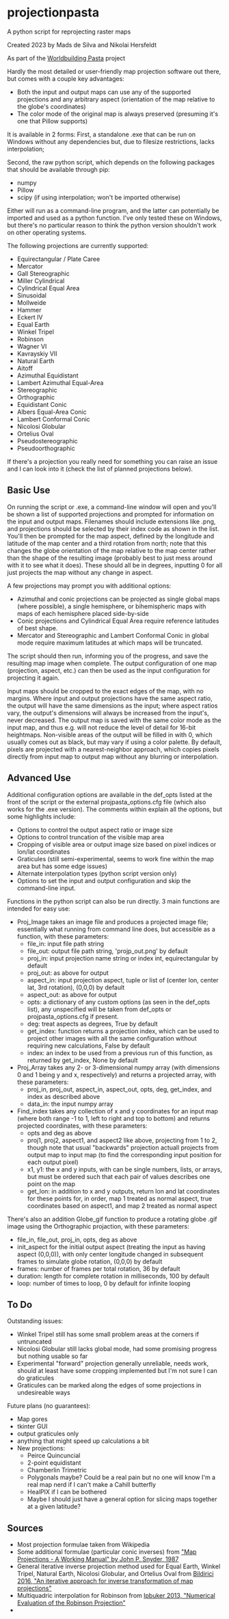 # projectionpasta
A python script for reprojecting raster maps

Created 2023 by Mads de Silva and Nikolai Hersfeldt

As part of the [Worldbuilding Pasta](https://worldbuildingpasta.blogspot.com/) project

Hardly the most detailed or user-friendly map projection software out there, but comes with a couple key advantages:
- Both the input and output maps can use any of the supported projections and any arbitrary aspect (orientation of the map relative to the globe's coordinates)
- The color mode of the original map is always preserved (presuming it's one that Pillow supports)

It is available in 2 forms: First, a standalone .exe that can be run on Windows without any dependencies but, due to filesize restrictions, lacks interpolation;

Second, the raw python script, which depends on the following packages that should be available through pip:
- numpy
- Pillow
- scipy   (if using interpolation; won't be imported otherwise)

Either will run as a command-line program, and the latter can potentially be imported and used as a python function. I've only tested these on Windows, but there's no particular reason to think the python version shouldn't work on other operating systems.

The following projections are currently supported:
- Equirectangular / Plate Caree
- Mercator
- Gall Stereographic
- Miller Cylindrical
- Cylindrical Equal Area
- Sinusoidal
- Mollweide
- Hammer
- Eckert IV
- Equal Earth
- Winkel Tripel
- Robinson
- Wagner VI
- Kavrayskiy VII
- Natural Earth
- Aitoff
- Azimuthal Equidistant
- Lambert Azimuthal Equal-Area
- Stereographic
- Orthographic
- Equidistant Conic
- Albers Equal-Area Conic
- Lambert Conformal Conic
- Nicolosi Globular
- Ortelius Oval
- Pseudostereographic
- Pseudoorthographic

If there's a projection you really need for something you can raise an issue and I can look into it (check the list of planned projections below).

## Basic Use

On running the script or .exe, a command-line window will open and you'll be shown a list of supported projections and prompted for information on the input and output maps. Filenames should include extensions like .png, and projections should be selected by their index code as shown in the list. You'll then be prompted for the map aspect, defined by the longitude and latitude of the map center and a third rotation from north; note that this changes the globe orientation of the map relative to the map center rather than the shape of the resulting image (probably best to just mess around with it to see what it does). These should all be in degrees, inputting 0 for all just projects the map without any change in aspect.

A few projections may prompt you with additional options:
- Azimuthal and conic projections can be projected as single global maps (where possible), a single hemisphere, or bihemispheric maps with maps of each hemisphere placed side-by-side
- Conic projections and Cylindrical Equal Area require reference latitudes of best shape.
- Mercator and Stereographic and Lambert Conformal Conic in global mode require maximum latitudes at which maps will be truncated.

The script should then run, informing you of the progress, and save the resulting map image when complete. The output configuration of one map (projection, aspect, etc.) can then be used as the input configuration for projecting it again.

Input maps should be cropped to the exact edges of the map, with no margins. Where input and output projections have the same aspect ratio, the output will have the same dimensions as the input; where aspect ratios vary, the output's dimensions will always be increased from the input's, never decreased. The output map is saved with the same color mode as the input map, and thus e.g. will not reduce the level of detail for 16-bit heightmaps. Non-visible areas of the output will be filled in with 0, which usually comes out as black, but may vary if using a color palette. By default, pixels are projected with a nearest-neighbor approach, which copies pixels directly from input map to output map without any blurring or interpolation.

## Advanced Use

Additional configuration options are available in the def_opts listed at the front of the script or the external projpasta_options.cfg file (which also works for the .exe version). The comments within explain all the options, but some highlights include:
- Options to control the output aspect ratio or image size
- Options to control truncation of the visible map area
- Cropping of visible area or output image size based on pixel indices or lon/lat coordinates
- Graticules (still semi-experimental, seems to work fine within the map area but has some edge issues)
- Alternate interpolation types (python script version only)
- Options to set the input and output configuration and skip the command-line input.

Functions in the python script can also be run directly. 3 main functions are intended for easy use:
- Proj_Image takes an image file and produces a projected image file; essentially what running from command line does, but accessible as a function, with these parameters:
  - file_in: input file path string
  - file_out: output file path string, 'projp_out.png' by default
  - proj_in: input projection name string or index int, equirectangular by default
  - proj_out: as above for output
  - aspect_in: input projection aspect, tuple or list of (center lon, center lat, 3rd rotation), (0,0,0) by default
  - aspect_out: as above for output
  - opts: a dictionary of any custom options (as seen in the def_opts list), any unspecified will be taken from def_opts or projpasta_options.cfg if present.
  - deg: treat aspects as degrees, True by default
  - get_index: function returns a projection index, which can be used to project other images with all the same configuration without requiring new calculations, False by default
  - index: an index to be used from a previous run of this function, as returned by get_index, None by default
- Proj_Array takes any 2- or 3-dimensional numpy array (with dimensions 0 and 1 being y and x, respectively) and returns a projected array, with these parameters:
  - proj_in, proj_out, aspect_in, aspect_out, opts, deg, get_index, and index as described above
  - data_in: the input numpy array
- Find_index takes any collection of x and y coordinates for an input map (where both range -1 to 1, left to right and top to bottom) and returns projected coordinates, with these parameters:
  - opts and deg as above
  - proj1, proj2, aspect1, and aspect2 like above, projecting from 1 to 2, though note that usual "backwards" projection actuall projects from output map to input map (to find the corresponding input position for each output pixel)
  - x1, y1: the x and y inputs, with can be single numbers, lists, or arrays, but must be ordered such that each pair of values describes one point on the map
  - get_lon: in addition to x and y outputs, return lon and lat coordinates for these points for, in order, map 1 treated as normal aspect, true coordinates based on aspect1, and map 2 treated as normal aspect

There's also an addition Globe_gif function to produce a rotating globe .gif image using the Orthographic projaction, with these parameters:
  - file_in, file_out, proj_in, opts, deg as above
  - init_aspect for the initial output aspect (treating the input as having aspect (0,0,0)), with only center longitude changed in subsequent frames to simulate globe rotation, (0,0,0) by default
  - frames: number of frames per total rotation, 36 by default
  - duration: length for complete rotation in milliseconds, 100 by default
  - loop: number of times to loop, 0 by default for infinite looping

## To Do

Outstanding issues:
- Winkel Tripel still has some small problem areas at the corners if untruncated
- Nicolosi Globular still lacks global mode, had some promising progress but nothing usable so far
- Experimental "forward" projection generally unreliable, needs work, should at least have some cropping implemented but I'm not sure I can do graticules
- Graticules can be marked along the edges of some projections in undesireable ways

 Future plans (no guarantees):
 - Map gores
 - tkinter GUI
 - output graticules only
 - anything that might speed up calculations a bit
 - New projections:
   - Peirce Quincuncial
   - 2-point equidistant
   - Chamberlin Trimetric
   - Polygonals maybe? Could be a real pain but no one will know I'm a real map nerd if I can't make a Cahill butterfly
   - HealPIX if I can be bothered
   - Maybe I should just have a general option for slicing maps together at a given latitude?

## Sources

- Most projection formulae taken from Wikipedia
- Some additional formulae (particular conic inverses) from ["Map Projections - A Working Manual" by John P. Snyder, 1987](https://kartoweb.itc.nl/geometrics/Publications/Map%20Projections%20-%20A%20Working%20manual%20-%20by%20J.P.%20Snyder.pdf)
- General iterative inverse projection method used for Equal Earth, Winkel Tripel, Natural Earth, Nicolosi Globular, and Ortelius Oval from [Bildirici 2016, "An iterative approach for inverse transformation of map projections"](https://www.tandfonline.com/doi/full/10.1080/15230406.2016.1200492)
- Multiquadric interpolation for Robinson from [Ipbuker 2013, "Numerical Evaluation of the Robinson Projection"](https://www.tandfonline.com/doi/abs/10.1559/1523040041649425)
-  

